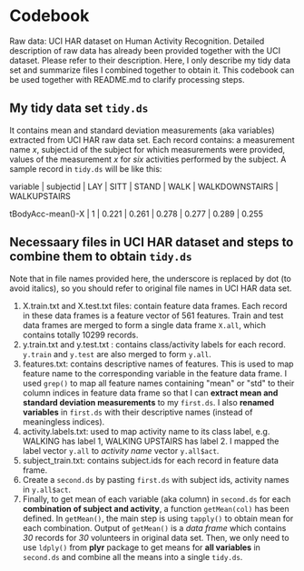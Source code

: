# Codebook
Raw data: UCI HAR dataset on Human Activity Recognition.
Detailed description of raw data has already been provided together with the UCI dataset. Please refer to their description. Here, I only describe my tidy data set and summarize files I combined together to obtain it. This codebook can be used together with README.md to clarify processing steps.

## My tidy data set `tidy.ds`
It contains mean and standard deviation measurements (aka variables) extracted from UCI HAR raw data set. Each record contains: a measurement name _x_, subject.id of the subject for which measurements were provided, values of the measurement _x_ for _six_ activities performed by the subject. A sample record in `tidy.ds` will be like this:

variable			      | subjectid	| LAY		| SITT	| STAND	| WALK	| WALKDOWNSTAIRS	| WALKUPSTAIRS

tBodyAcc-mean()-X	  | 1			    | 0.221	| 0.261	| 0.278	| 0.277	| 0.289			      | 0.255

## Necessaary files in UCI HAR dataset and steps to combine them to obtain `tidy.ds`
Note that in file names provided here, the underscore is replaced by dot (to avoid italics), so you should refer to original file names in UCI HAR data set.

1. X.train.txt and X.test.txt files: contain feature data frames. Each record in these data frames  is a feature vector of 561 features. Train and test data frames are merged to form a single data frame `X.all`, which contains totally 10299 records.
2. y.train.txt and y.test.txt : contains class/activity labels for each record. `y.train` and `y.test` are also merged to form `y.all`.
2. features.txt: contains descriptive names of features. This is used to map feature name to the corresponding variable in the feature data frame. I used `grep()` to map all feature names containing "mean" or "std" to their column indices in feature data frame so that I can __extract mean and standard deviation measurements__ to my `first.ds`. I also __renamed variables__ in `first.ds` with their descriptive names (instead of meaningless indices).
3. activity.labels.txt: used to map activity name to its class label, e.g. WALKING has label 1, WALKING UPSTAIRS has label 2. I mapped the label vector `y.all` to _activity name_ vector `y.all$act`.
4. subject_train.txt: contains subject.ids for each record in feature data frame.
5. Create a `second.ds` by pasting `first.ds` with subject ids, activity names in `y.all$act`.
6. Finally, to get mean of each  variable (aka column) in `second.ds` for each __combination of subject and activity__, a function `getMean(col)` has been defined. In `getMean()`, the main step is using `tapply()` to obtain mean for each combination. Output of `getMean()` is a _data frame_ which contains _30_ records for _30_ volunteers in original data set.  Then, we only need to use `ldply()` from __plyr__ package to get means for __all variables__ in `second.ds` and combine all the means into a single `tidy.ds`.

